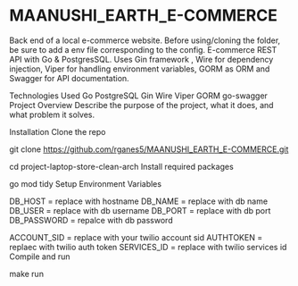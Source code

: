 # MAANUSHI_EARTH_E-COMMERCE
Back end of a local e-commerce website. 
Before using/cloning the folder, be sure to add a env file corresponding to the config.
E-commerce REST API with Go & PostgresSQL. Uses Gin framework , Wire for dependency injection, Viper for handling environment variables, GORM as ORM and Swagger for API documentation.

Technologies Used
Go
PostgreSQL
Gin
Wire
Viper
GORM
go-swagger
Project Overview
Describe the purpose of the project, what it does, and what problem it solves.

Installation
Clone the repo

git clone https://github.com/rganes5/MAANUSHI_EARTH_E-COMMERCE.git

cd project-laptop-store-clean-arch
Install required packages

go mod tidy
Setup Environment Variables

DB_HOST = replace with hostname
DB_NAME = replace with db name
DB_USER = replace with db username
DB_PORT = replace with db port
DB_PASSWORD = repalce with db password

ACCOUNT_SID = replace with your twilio account sid
AUTHTOKEN = replaec with twilio auth token
SERVICES_ID = replace with twilio services id
Compile and run

make run
